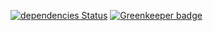 [![dependencies Status](https://david-dm.org/Manu1400/iban-validator/status.svg)](https://david-dm.org/Manu1400/iban-validator) [![Greenkeeper badge](https://badges.greenkeeper.io/Manu1400/iban-validator.svg)](https://greenkeeper.io/)

